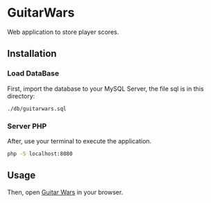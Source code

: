 # GuitarWars

Web application to store player scores.

## Installation

### Load DataBase

First, import the database to your MySQL Server, the file sql is in this directory:
```
./db/guitarwars.sql
```

### Server PHP

After, use your terminal to execute the application.
```bash
php -S localhost:8080
```

## Usage

Then, open [Guitar Wars](http://localhost:8080) in your browser.
